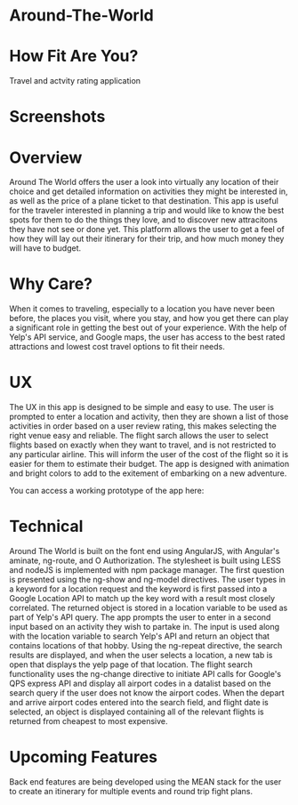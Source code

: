 # Around-The-World


<h1>How Fit Are You?</h1>

Travel and actvity rating application

<h1>Screenshots</h1>



<h1>Overview</h1>

Around The World offers the user a look into virtually any location of their choice and get detailed information on activities they might be interested in, as well as the price of a plane ticket to that destination. This app is useful for the traveler interested in planning a trip and would like to know the best spots for them to do the things they love, and to discover new attracitons they have not see or done yet. This platform allows the user to get a feel of how they will lay out their itinerary for their trip, and how much money they will have to budget. 

<h1>Why Care?</h1>

When it comes to traveling, especially to a location you have never been before, the places you visit, where you stay, and how you get there can play a significant role in getting the best out of your experience. With the help of Yelp's API service, and Google maps, the user has access to the best rated attractions and lowest cost travel options to fit their needs.

<h1>UX</h1>

The UX in this app is designed to be simple and easy to use. The user is prompted to enter a location and activity, then they are shown a list of those activities in order based on a user review rating, this makes selecting the right venue easy and reliable. The flight sarch allows the user to select flights based on exactly when they want to travel, and is not restricted to any particular airline. This will inform the user of the cost of the flight so it is easier for them to estimate their budget. The app is designed with animation and bright colors to add to the exitement of embarking on a new adventure.

You can access a working prototype of the app here:

<h1>Technical</h1>

Around The World is built on the font end using AngularJS, with Angular's aminate, ng-route, and O Authorization. The stylesheet is built using LESS and nodeJS is implemented with npm package manager. The first question is presented using the ng-show and ng-model directives. The user types in a keyword for a location request and the keyword is first passed into a Google Location API to match up the key word with a result most closely correlated. The returned object is stored in a location variable to be used as part of Yelp's API query. The app prompts the user to enter in a second input based on an activity they wish to partake in. The input is used along with the location variable to search Yelp's API and return an object that contains locations of that hobby. Using the ng-repeat directive, the search results are displayed, and when the user selects a location, a new tab is open that displays the yelp page of that location. The flight search functionality uses the ng-change directive to initiate API calls for Google's QPS express API and display all airport codes in a datalist based on the search query if the user does not know the airport codes. When the depart and arrive airport codes entered into the search field, and flight date is selected, an object is displayed containing all of the relevant flights is returned from cheapest to most expensive.   

<h1>Upcoming Features</h1>

Back end features are being developed using the MEAN stack for the user to create an itinerary for multiple events and round trip fight plans. 

